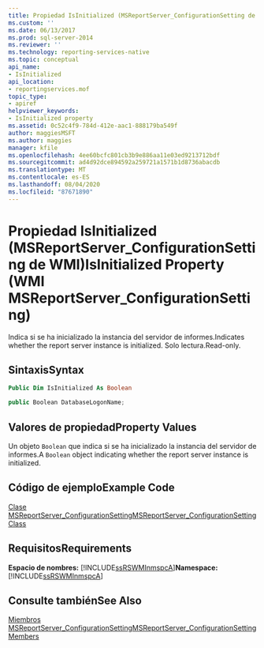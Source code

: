 ```yaml
---
title: Propiedad IsInitialized (MSReportServer_ConfigurationSetting de WMI) | Microsoft Docs
ms.custom: ''
ms.date: 06/13/2017
ms.prod: sql-server-2014
ms.reviewer: ''
ms.technology: reporting-services-native
ms.topic: conceptual
api_name:
- IsInitialized
api_location:
- reportingservices.mof
topic_type:
- apiref
helpviewer_keywords:
- IsInitialized property
ms.assetid: 0c52c4f9-784d-412e-aac1-888179ba549f
author: maggiesMSFT
ms.author: maggies
manager: kfile
ms.openlocfilehash: 4ee60bcfc801cb3b9e886aa11e03ed9213712bdf
ms.sourcegitcommit: ad4d92dce894592a259721a1571b1d8736abacdb
ms.translationtype: MT
ms.contentlocale: es-ES
ms.lasthandoff: 08/04/2020
ms.locfileid: "87671890"
---
```

# <a name="isinitialized-property-wmi-msreportserver_configurationsetting"></a><span data-ttu-id="9fa7e-102">Propiedad IsInitialized (MSReportServer_ConfigurationSetting de WMI)</span><span class="sxs-lookup"><span data-stu-id="9fa7e-102">IsInitialized Property (WMI MSReportServer_ConfigurationSetting)</span></span>
  <span data-ttu-id="9fa7e-103">Indica si se ha inicializado la instancia del servidor de informes.</span><span class="sxs-lookup"><span data-stu-id="9fa7e-103">Indicates whether the report server instance is initialized.</span></span> <span data-ttu-id="9fa7e-104">Solo lectura.</span><span class="sxs-lookup"><span data-stu-id="9fa7e-104">Read-only.</span></span>  
  
## <a name="syntax"></a><span data-ttu-id="9fa7e-105">Sintaxis</span><span class="sxs-lookup"><span data-stu-id="9fa7e-105">Syntax</span></span>  
  
```vb  
Public Dim IsInitialized As Boolean  
```  
  
```csharp  
public Boolean DatabaseLogonName;  
```  
  
## <a name="property-values"></a><span data-ttu-id="9fa7e-106">Valores de propiedad</span><span class="sxs-lookup"><span data-stu-id="9fa7e-106">Property Values</span></span>  
 <span data-ttu-id="9fa7e-107">Un objeto `Boolean` que indica si se ha inicializado la instancia del servidor de informes.</span><span class="sxs-lookup"><span data-stu-id="9fa7e-107">A `Boolean` object indicating whether the report server instance is initialized.</span></span>  
  
## <a name="example-code"></a><span data-ttu-id="9fa7e-108">Código de ejemplo</span><span class="sxs-lookup"><span data-stu-id="9fa7e-108">Example Code</span></span>  
 [<span data-ttu-id="9fa7e-109">Clase MSReportServer_ConfigurationSetting</span><span class="sxs-lookup"><span data-stu-id="9fa7e-109">MSReportServer_ConfigurationSetting Class</span></span>](msreportserver-configurationsetting-class.md)  
  
## <a name="requirements"></a><span data-ttu-id="9fa7e-110">Requisitos</span><span class="sxs-lookup"><span data-stu-id="9fa7e-110">Requirements</span></span>  
 <span data-ttu-id="9fa7e-111">**Espacio de nombres:** [!INCLUDE[ssRSWMInmspcA](../../includes/ssrswminmspca-md.md)]</span><span class="sxs-lookup"><span data-stu-id="9fa7e-111">**Namespace:** [!INCLUDE[ssRSWMInmspcA](../../includes/ssrswminmspca-md.md)]</span></span>  
  
## <a name="see-also"></a><span data-ttu-id="9fa7e-112">Consulte también</span><span class="sxs-lookup"><span data-stu-id="9fa7e-112">See Also</span></span>  
 [<span data-ttu-id="9fa7e-113">Miembros MSReportServer_ConfigurationSetting</span><span class="sxs-lookup"><span data-stu-id="9fa7e-113">MSReportServer_ConfigurationSetting Members</span></span>](msreportserver-configurationsetting-members.md)  
  
  
